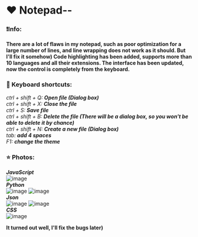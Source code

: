 # ❤️ Notepad--

### ❗Info:
**There are a lot of flaws in my notepad, such as poor optimization for a large number of lines, and line wrapping does not work as it should. But I'll fix it somehow) Code highlighting has been added, supports more than 10 languages and all their extensions. The interface has been updated, now the control is completely from the keyboard.**

### 📌 Keyboard shortcuts:
*ctrl + shift + Q:* ***Open file (Dialog box)***\
*ctrl + shift + X:* ***Close the file***\
*ctrl + S:* ***Save file***\
*ctrl + shift + B:* ***Delete the file (There will be a dialog box, so you won't be able to delete it by chance)***\
*ctrl + shift + N:* ***Create a new file (Dialog box)***\
*tab:* ***add 4 spaces***\
*F1:* ***change the theme***

### ⭐ Photos:

***JavaScript***\
![image](https://github.com/hamburgIar/Notepad/assets/92908058/a955894e-280c-4fe7-a454-b5cdeb1f05b7)
\
***Python***\
![image](https://github.com/hamburgIar/Notepad/assets/92908058/c8969c2e-129c-469b-a7fa-6876e07b3744)
![image](https://github.com/hamburgIar/Notepad/assets/92908058/37e36b52-c735-4e68-b00b-627cd513b636)
\
***Json***\
![image](https://github.com/hamburgIar/Notepad/assets/92908058/8e424ccc-d0eb-4a6a-bed4-c02c6c3a3f4e)
![image](https://github.com/hamburgIar/Notepad/assets/92908058/7a287bee-29f7-4223-a504-6ff7ebf6369a)
\
***CSS***\
![image](https://github.com/hamburgIar/Notepad/assets/92908058/22e16884-4b67-485d-bc34-48bba1ffbeb5)


__It turned out well, I'll fix the bugs later)__

